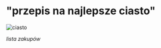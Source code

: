 # "przepis na najlepsze ciasto"
![ciasto](http://siostra-anastazja.pl/wp-content/uploads/Ciasto-anielskie21-250x212.jpg)

*lista zakupów*
